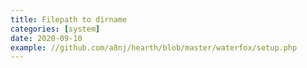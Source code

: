 ```yaml
---
title: Filepath to dirname
categories: [system]
date: 2020-09-10
example: //github.com/a8nj/hearth/blob/master/waterfox/setup.php
---
```

